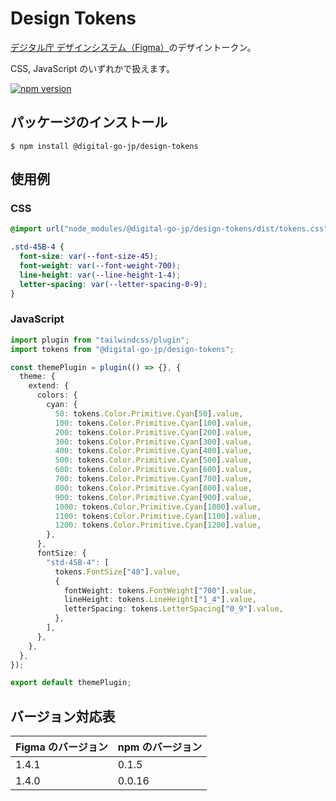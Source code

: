 # Design Tokens

[デジタル庁 デザインシステム（Figma）](https://www.figma.com/community/file/1255349027535859598)のデザイントークン。

CSS, JavaScript のいずれかで扱えます。

[![npm version](https://badge.fury.io/js/@digital-go-jp%2Fdesign-tokens.svg)](https://badge.fury.io/js/@digital-go-jp%2Fdesign-tokens)

## パッケージのインストール

```
$ npm install @digital-go-jp/design-tokens
```

## 使用例

### CSS

```css
@import url("node_modules/@digital-go-jp/design-tokens/dist/tokens.css");

.std-45B-4 {
  font-size: var(--font-size-45);
  font-weight: var(--font-weight-700);
  line-height: var(--line-height-1-4);
  letter-spacing: var(--letter-spacing-0-9);
}
```

### JavaScript

```ts
import plugin from "tailwindcss/plugin";
import tokens from "@digital-go-jp/design-tokens";

const themePlugin = plugin(() => {}, {
  theme: {
    extend: {
      colors: {
        cyan: {
          50: tokens.Color.Primitive.Cyan[50].value,
          100: tokens.Color.Primitive.Cyan[100].value,
          200: tokens.Color.Primitive.Cyan[200].value,
          300: tokens.Color.Primitive.Cyan[300].value,
          400: tokens.Color.Primitive.Cyan[400].value,
          500: tokens.Color.Primitive.Cyan[500].value,
          600: tokens.Color.Primitive.Cyan[600].value,
          700: tokens.Color.Primitive.Cyan[700].value,
          800: tokens.Color.Primitive.Cyan[800].value,
          900: tokens.Color.Primitive.Cyan[900].value,
          1000: tokens.Color.Primitive.Cyan[1000].value,
          1100: tokens.Color.Primitive.Cyan[1100].value,
          1200: tokens.Color.Primitive.Cyan[1200].value,
        },
      },
      fontSize: {
        "std-45B-4": [
          tokens.FontSize["48"].value,
          {
            fontWeight: tokens.FontWeight["700"].value,
            lineHeight: tokens.LineHeight["1_4"].value,
            letterSpacing: tokens.LetterSpacing["0_9"].value,
          },
        ],
      },
    },
  },
});

export default themePlugin;
```

## バージョン対応表

| Figma のバージョン | npm のバージョン |
| ------------------ | ---------------- |
| 1.4.1              | 0.1.5            |
| 1.4.0              | 0.0.16           |
